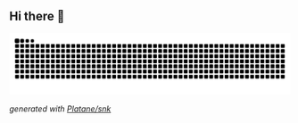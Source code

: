 ## Hi there 👋

<picture>
  <source media="(prefers-color-scheme: dark)" srcset="https://raw.githubusercontent.com/pierrebrd/pierrebrd/output/github-contribution-grid-snake-dark.svg">
  <source media="(prefers-color-scheme: light)" srcset="https://raw.githubusercontent.com/pierrebrd/pierrebrd/output/github-contribution-grid-snake.svg">
  <img alt="github contribution grid snake animation" src="https://raw.githubusercontent.com/pierrebrd/pierrebrd/output/github-contribution-grid-snake.svg">
</picture>

_generated with [Platane/snk](https://github.com/Platane/snk)_

<!--
**pierrebrd/pierrebrd** is a ✨ _special_ ✨ repository because its `README.md` (this file) appears on your GitHub profile.

Here are some ideas to get you started:

- 🔭 I’m currently working on ...
- 🌱 I’m currently learning ...
- 👯 I’m looking to collaborate on ...
- 🤔 I’m looking for help with ...
- 💬 Ask me about ...
- 📫 How to reach me: ...
- 😄 Pronouns: ...
- ⚡ Fun fact: ...
-->
